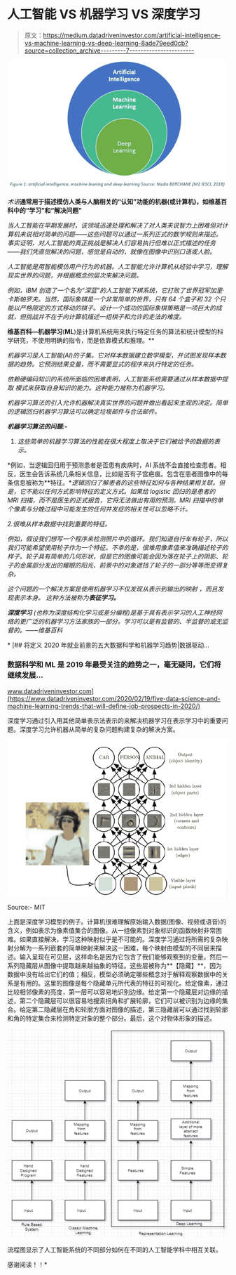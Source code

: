 # 人工智能 VS 机器学习 VS 深度学习

> 原文：<https://medium.datadriveninvestor.com/artificial-intelligence-vs-machine-learning-vs-deep-learning-8ade79eed0cb?source=collection_archive---------7----------------------->

![](img/c6097d3b6b5a7c3003da027ce140c7bb.png)

*术语***通常用于描述模仿人类与人脑相关的“认知”功能的机器(或计算机)，如维基百科中的“学习”和“解决问题”**

*当人工智能在早期发展时，该领域迅速处理和解决了对人类来说智力上困难但对计算机来说相对简单的问题——这些问题可以通过一系列正式的数学规则来描述。事实证明，对人工智能的真正挑战是解决人们容易执行但难以正式描述的任务——我们凭直觉解决的问题，感觉是自动的，就像在图像中识别口语或人脸。*

*人工智能是用智能模仿用户行为的机器。人工智能允许计算机从经验中学习，理解现实世界的问题，并根据概念的层次来解决问题。*

*例如，IBM 创造了一个名为“深蓝”的人工智能下棋系统，它打败了世界冠军加里·卡斯帕罗夫。当然，国际象棋是一个非常简单的世界，只有 64 个盒子和 32 个只能以严格限定的方式移动的棋子。设计一个成功的国际象棋策略是一项巨大的成就，但挑战并不在于向计算机描述一组棋子和允许的走法的难度。*

****维基百科—机器学习****(****ML****)是计算机系统用来执行特定任务的算法和统计模型的科学研究，不使用明确的指令，而是依靠模式和推理。**

*机器学习是人工智能(AI)的子集。它对样本数据建立数学模型，并试图发现样本数据的趋势。它预测结果变量，而不需要显式的程序来执行特定的任务。*

*依赖硬编码知识的系统所面临的困难表明，人工智能系统需要通过从样本数据中提取
模式来获取自身知识的能力。这种能力被称为机器学习。*

*机器学习算法的引入允许机器解决真实世界的问题并做出看起来主观的决定。简单的逻辑回归机器学习算法可以确定垃圾邮件与合法邮件。*

***机器学习算法的问题:-***

1.  *这些简单的机器学习算法的性能在很大程度上取决于它们被给予的数据的表示。*

*例如，当逻辑回归用于预测患者是否患有疾病时，AI 系统不会直接检查患者。相反，医生会告诉系统几条相关信息，比如是否有子宫疤痕。包含在患者图像中的每条信息被称为**特征。**逻辑回归了解患者的这些特征如何与各种结果相关联。但是，它不能以任何方式影响特征的定义方式。如果给 logistic 回归的是患者的 MRI 扫描，而不是医生的正式报告，它将无法做出有用的预测。MRI 扫描中的单个像素与分娩过程中可能发生的任何并发症的相关性可以忽略不计。*

*2.很难从样本数据中找到重要的特征。*

*例如，假设我们想写一个程序来检测照片中的循环。我们知道自行车有轮子，所以我们可能希望使用轮子作为一个特征。不幸的是，很难用像素值来准确描述轮子的样子。轮子具有简单的几何形状，但是它的图像可能会因为落在轮子上的阴影、轮子的金属部分发出的耀眼的阳光、前景中的对象遮挡了轮子的一部分等等而变得复杂。*

*这个问题的一个解决方案是使用机器学习不仅发现从表示到输出的映射
，而且发现表示本身。
这种方法被称为**表征学习。***

****深度学习*** *(也称为深度结构化学习或差分编程)是基于具有表示学习的人工神经网络的更广泛的机器学习方法家族的一部分。学习可以是有监督的、半监督的或无监督的。——维基百科**

*[](https://www.datadriveninvestor.com/2020/02/19/five-data-science-and-machine-learning-trends-that-will-define-job-prospects-in-2020/) [## 将定义 2020 年就业前景的五大数据科学和机器学习趋势|数据驱动…

### 数据科学和 ML 是 2019 年最受关注的趋势之一，毫无疑问，它们将继续发展…

www.datadriveninvestor.com](https://www.datadriveninvestor.com/2020/02/19/five-data-science-and-machine-learning-trends-that-will-define-job-prospects-in-2020/) 

深度学习通过引入用其他简单表示法表示的来解决机器学习在表示学习中的重要问题。深度学习允许机器从简单的复杂问题构建复杂的解决方案。

![](img/a9fb132630e3417b5ff85091ddc630ae.png)

Source:- MIT

上面是深度学习模型的例子。计算机很难理解原始输入数据(图像、视频或语音)的含义，例如表示为像素值集合的图像。从一组像素到对象标识的函数映射非常困难。如果直接解决，学习这种映射似乎是不可能的。深度学习通过将所需的复杂映射分解为一系列嵌套的简单映射来解决这一困难，每个映射由模型的不同层来描述。输入呈现在可见层，这样命名是因为它包含了我们能够观察到的变量。然后一系列隐藏层从图像中提取越来越抽象的特征。这些层被称为**【隐藏】**，因为数据中没有给出它们的值；相反，模型必须确定哪些概念对于解释观察数据中的关系是有用的。这里的图像是每个隐藏单元所代表的特征的可视化。给定像素，通过比较相邻像素的亮度，第一层可以容易地识别边缘。给定第一个隐藏层对边缘的描述，第二个隐藏层可以很容易地搜索拐角和扩展轮廓，它们可以被识别为边缘的集合。给定第二隐藏层在角和轮廓方面对图像的描述，第三隐藏层可以通过找到轮廓和角的特定集合来检测特定对象的整个部分。最后，这个对物体形象的描述。

![](img/33b8e0918a2c879bc7931e611af88892.png)

流程图显示了人工智能系统的不同部分如何在不同的人工智能学科中相互关联。

感谢阅读！！*